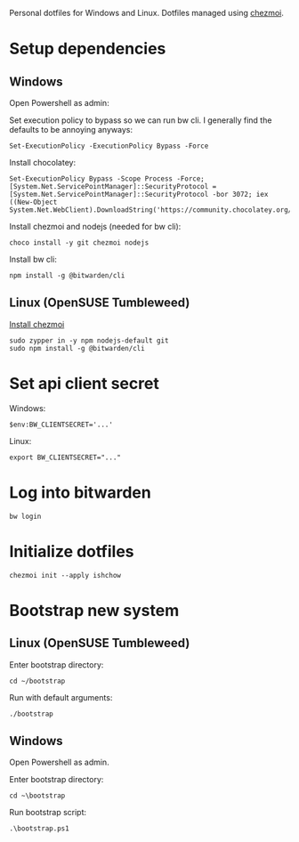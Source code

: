 Personal dotfiles for Windows and Linux. Dotfiles managed using [chezmoi](https://www.chezmoi.io/).

# Setup dependencies

## Windows

Open Powershell as admin:

Set execution policy to bypass so we can run bw cli. I generally find the defaults to be annoying anyways:

```
Set-ExecutionPolicy -ExecutionPolicy Bypass -Force
```

Install chocolatey:

```
Set-ExecutionPolicy Bypass -Scope Process -Force; [System.Net.ServicePointManager]::SecurityProtocol = [System.Net.ServicePointManager]::SecurityProtocol -bor 3072; iex ((New-Object System.Net.WebClient).DownloadString('https://community.chocolatey.org/install.ps1'))
```

Install chezmoi and nodejs (needed for bw cli):

```
choco install -y git chezmoi nodejs
```

Install bw cli:

```
npm install -g @bitwarden/cli
```

## Linux (OpenSUSE Tumbleweed)

[Install chezmoi](https://www.chezmoi.io/docs/install/)

```
sudo zypper in -y npm nodejs-default git
sudo npm install -g @bitwarden/cli
```

# Set api client secret

Windows:

```
$env:BW_CLIENTSECRET='...' 
```

Linux:

```
export BW_CLIENTSECRET="..."
```

# Log into bitwarden

```
bw login
```

# Initialize dotfiles

```
chezmoi init --apply ishchow
```

# Bootstrap new system
## Linux (OpenSUSE Tumbleweed)

Enter bootstrap directory:

```
cd ~/bootstrap
```

Run with default arguments:

```
./bootstrap
```

## Windows

Open Powershell as admin.

Enter bootstrap directory:

```
cd ~\bootstrap
```

Run bootstrap script:

```
.\bootstrap.ps1
```
